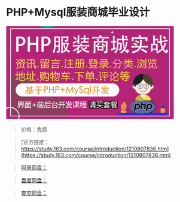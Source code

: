 # PHP+Mysql服装商城毕业设计

![img](../../../assets/study163/free/7a277b6b70a2490ea7584ac15c29ab3e.png)

> 价格：免费

> [官方链接：https://study.163.com/course/introduction/1210807836.htm](https://study.163.com/course/introduction/1210807836.htm)

> [阿里网盘：]()

> [百度网盘：]()

> [夸克网盘：]()
